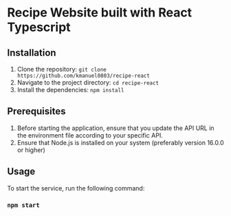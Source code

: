 # Recipe Website built with React Typescript

## Installation
1. Clone the repository: `git clone https://github.com/kmanuel0803/recipe-react`
2. Navigate to the project directory: `cd recipe-react`
3. Install the dependencies: `npm install`

## Prerequisites
1. Before starting the application, ensure that you update the API URL in the environment file according to your specific API.
2. Ensure that Node.js is installed on your system (preferably version 16.0.0 or higher) 

## Usage
To start the service, run the following command:
### `npm start`
